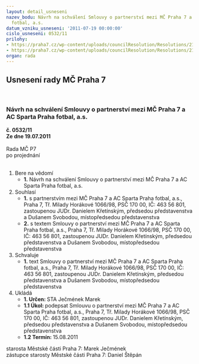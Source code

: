 ```yaml
---
layout: detail_usneseni
nazev_bodu: Návrh na schválení Smlouvy o partnerství mezi MČ Praha 7 a AC Sparta Praha
  fotbal, a.s.
datum_vzniku_usneseni: '2011-07-19 00:00:00'
cislo_usneseni: 0532/11
prilohy:
- https://praha7.cz/wp-content/uploads/councilResolution/Resolutions/21493/35-11-smlouva_o_partnerstv%c3%ad.doc
- https://praha7.cz/wp-content/uploads/councilResolution/Resolutions/21493/35-11-usnesen%c3%ad_zm%c4%8d_13.6.2011.doc
organ: rada
---
```

<div id="ucUsn_pList" class="usn">
	<span><h2>Usnesení rady MČ Praha 7 </h2>
<br></span><div class="standBody">
<span><h3>Návrh na schválení Smlouvy o partnerství mezi MČ Praha 7 a AC Sparta Praha fotbal, a.s.</h3></span><div class="center">
		<strong>č. 0532/11</strong><br>
	</div>
<div class="center">
		<strong>Ze dne 19.07.2011</strong><br><br>
	</div>Rada MČ P7<br> po projednání<br><br><ol>
<li>Bere na vědomí<ul><li>
<strong>1.</strong> Návrh na schválení Smlouvy o partnerství mezi MČ Praha 7 a AC Sparta Praha fotbal, a.s.</li></ul>
</li>
<li>Souhlasí<ul>
<li>
<strong>1.</strong> s partnerstvím mezi  MČ Praha 7 a AC Sparta Praha fotbal, a.s., Praha 7, Tř. Milady Horákové 1066/98, PSČ 170 00, IČ: 463 56 801, zastoupenou JUDr. Danielem Křetínským, předsedou představenstva a Dušanem Svobodou,  místopředsedou představenstva</li>
<li>
<strong>2.</strong> s  textem Smlouvy o partnerství  mezi  MČ Praha 7 a AC Sparta Praha fotbal, a.s., Praha 7, Tř. Milady Horákové 1066/98, PSČ 170 00, IČ: 463 56 801, zastoupenou JUDr. Danielem Křetínským, předsedou představenstva a Dušanem Svobodou,  místopředsedou představenstva </li>
</ul>
</li>
<li>Schvaluje<ul><li>
<strong>1.</strong> text Smlouvy o partnerství  mezi  MČ Praha 7 a AC Sparta Praha fotbal, a.s., Praha 7, Tř. Milady Horákové 1066/98, PSČ 170 00, IČ: 463 56 801, zastoupenou JUDr. Danielem Křetínským, předsedou představenstva a Dušanem Svobodou,  místopředsedou představenstva          </li></ul>
</li>
<li>Ukládá<ul>
<li>
<strong>1. Určen: </strong>STA Ječmének Marek</li>
<li>
<strong>1.1 Úkol: </strong>podepsat Smlouvu o partnerství  mezi  MČ Praha 7 a AC Sparta Praha fotbal, a.s., Praha 7, Tř. Milady Horákové 1066/98, PSČ 170 00, IČ: 463 56 801, zastoupenou JUDr. Danielem Křetínským, předsedou představenstva a Dušanem Svobodou,  místopředsedou představenstva  </li>
<li>
<strong>1.2 Termín: </strong>15.08.2011</li>
</ul>
</li>
</ol>starosta Městské části Praha 7: Marek Ječmének<br>zástupce starosty Městské části Praha 7: Daniel Štěpán 
</div>
</div>